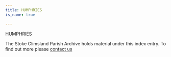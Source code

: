 ```yaml
---
title: HUMPHRIES
is_name: true

---
```


HUMPHRIES


The Stoke Climsland Parish Archive holds material under this index entry. To find out more please [contact us](/contact/)
